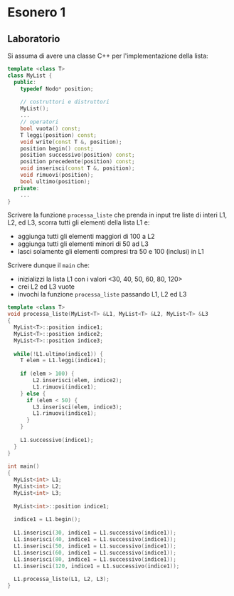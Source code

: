 # Esonero 1

## Laboratorio

Si assuma di avere una classe C++ per l'implementazione della lista:

```cpp
template <class T>
class MyList {
  public:
    typedef Nodo* position;
            
    // costruttori e distruttori
    MyList();
    ...
    // operatori
    bool vuota() const;
    T leggi(position) const;
    void write(const T &, position);
    position begin() const;
    position successivo(position) const;
    position precedente(position) const;
    void inserisci(const T &, position);
    void rimuovi(position);
    bool ultimo(position);
  private:
    ...
}
```
        
Scrivere la funzione `processa_liste` che prenda in input tre liste di interi L1, L2, ed L3, scorra tutti gli elementi della lista L1 e:
- aggiunga tutti gli elementi maggiori di 100 a L2
- aggiunga tutti gli elementi minori di 50 ad L3
- lasci solamente gli elementi compresi tra 50 e 100 (inclusi) in L1

Scrivere dunque il `main` che:
- inizializzi la lista L1 con i valori <30, 40, 50, 60, 80, 120>
- crei L2 ed L3 vuote
- invochi la funzione `processa_liste` passando L1, L2 ed L3

```cpp
template <class T> 
void processa_liste(MyList<T> &L1, MyList<T> &L2, MyList<T> &L3
{
  MyList<T>::position indice1;
  MyList<T>::position indice2;
  MyList<T>::position indice3;
          
  while(!L1.ultimo(indice1)) {
    T elem = L1.leggi(indice1);
    
    if (elem > 100) {
        L2.inserisci(elem, indice2);
        L1.rimuovi(indice1);
    } else {
      if (elem < 50) {
        L3.inserisci(elem, indice3);
        L1.rimuovi(indice1);
      }
    }
    
    L1.successivo(indice1);
  }
}
          
int main()
{
  MyList<int> L1;
  MyList<int> L2;
  MyList<int> L3;
            
  MyList<int>::position indice1;
            
  indice1 = L1.begin();
            
  L1.inserisci(30, indice1 = L1.successivo(indice1));
  L1.inserisci(40, indice1 = L1.successivo(indice1));
  L1.inserisci(50, indice1 = L1.successivo(indice1));
  L1.inserisci(60, indice1 = L1.successivo(indice1));
  L1.inserisci(80, indice1 = L1.successivo(indice1));
  L1.inserisci(120, indice1 = L1.successivo(indice1));
            
  L1.processa_liste(L1, L2, L3);
}
```
